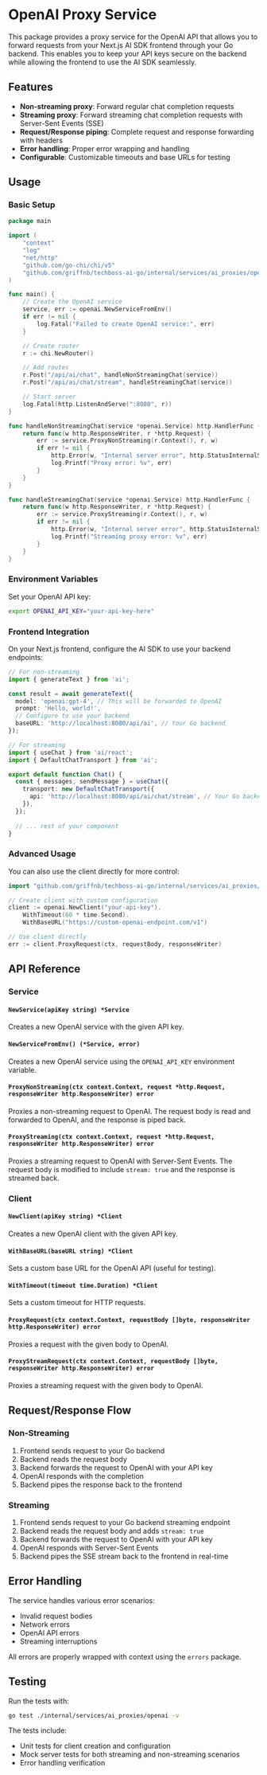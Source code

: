 # OpenAI Proxy Service

This package provides a proxy service for the OpenAI API that allows you to forward requests from your Next.js AI SDK frontend through your Go backend. This enables you to keep your API keys secure on the backend while allowing the frontend to use the AI SDK seamlessly.

## Features

- **Non-streaming proxy**: Forward regular chat completion requests
- **Streaming proxy**: Forward streaming chat completion requests with Server-Sent Events (SSE)
- **Request/Response piping**: Complete request and response forwarding with headers
- **Error handling**: Proper error wrapping and handling
- **Configurable**: Customizable timeouts and base URLs for testing

## Usage

### Basic Setup

```go
package main

import (
    "context"
    "log"
    "net/http"
    "github.com/go-chi/chi/v5"
    "github.com/griffnb/techboss-ai-go/internal/services/ai_proxies/openai"
)

func main() {
    // Create the OpenAI service
    service, err := openai.NewServiceFromEnv()
    if err != nil {
        log.Fatal("Failed to create OpenAI service:", err)
    }

    // Create router
    r := chi.NewRouter()

    // Add routes
    r.Post("/api/ai/chat", handleNonStreamingChat(service))
    r.Post("/api/ai/chat/stream", handleStreamingChat(service))

    // Start server
    log.Fatal(http.ListenAndServe(":8080", r))
}

func handleNonStreamingChat(service *openai.Service) http.HandlerFunc {
    return func(w http.ResponseWriter, r *http.Request) {
        err := service.ProxyNonStreaming(r.Context(), r, w)
        if err != nil {
            http.Error(w, "Internal server error", http.StatusInternalServerError)
            log.Printf("Proxy error: %v", err)
        }
    }
}

func handleStreamingChat(service *openai.Service) http.HandlerFunc {
    return func(w http.ResponseWriter, r *http.Request) {
        err := service.ProxyStreaming(r.Context(), r, w)
        if err != nil {
            http.Error(w, "Internal server error", http.StatusInternalServerError)
            log.Printf("Streaming proxy error: %v", err)
        }
    }
}
```

### Environment Variables

Set your OpenAI API key:

```bash
export OPENAI_API_KEY="your-api-key-here"
```

### Frontend Integration

On your Next.js frontend, configure the AI SDK to use your backend endpoints:

```typescript
// For non-streaming
import { generateText } from 'ai';

const result = await generateText({
  model: 'openai:gpt-4', // This will be forwarded to OpenAI
  prompt: 'Hello, world!',
  // Configure to use your backend
  baseURL: 'http://localhost:8080/api/ai', // Your Go backend
});

// For streaming  
import { useChat } from 'ai/react';
import { DefaultChatTransport } from 'ai';

export default function Chat() {
  const { messages, sendMessage } = useChat({
    transport: new DefaultChatTransport({
      api: 'http://localhost:8080/api/ai/chat/stream', // Your Go backend streaming endpoint
    }),
  });
  
  // ... rest of your component
}
```

### Advanced Usage

You can also use the client directly for more control:

```go
import "github.com/griffnb/techboss-ai-go/internal/services/ai_proxies/openai"

// Create client with custom configuration
client := openai.NewClient("your-api-key").
    WithTimeout(60 * time.Second).
    WithBaseURL("https://custom-openai-endpoint.com/v1")

// Use client directly
err := client.ProxyRequest(ctx, requestBody, responseWriter)
```

## API Reference

### Service

#### `NewService(apiKey string) *Service`
Creates a new OpenAI service with the given API key.

#### `NewServiceFromEnv() (*Service, error)`
Creates a new OpenAI service using the `OPENAI_API_KEY` environment variable.

#### `ProxyNonStreaming(ctx context.Context, request *http.Request, responseWriter http.ResponseWriter) error`
Proxies a non-streaming request to OpenAI. The request body is read and forwarded to OpenAI, and the response is piped back.

#### `ProxyStreaming(ctx context.Context, request *http.Request, responseWriter http.ResponseWriter) error`
Proxies a streaming request to OpenAI with Server-Sent Events. The request body is modified to include `stream: true` and the response is streamed back.

### Client

#### `NewClient(apiKey string) *Client`
Creates a new OpenAI client with the given API key.

#### `WithBaseURL(baseURL string) *Client`
Sets a custom base URL for the OpenAI API (useful for testing).

#### `WithTimeout(timeout time.Duration) *Client`
Sets a custom timeout for HTTP requests.

#### `ProxyRequest(ctx context.Context, requestBody []byte, responseWriter http.ResponseWriter) error`
Proxies a request with the given body to OpenAI.

#### `ProxyStreamRequest(ctx context.Context, requestBody []byte, responseWriter http.ResponseWriter) error`
Proxies a streaming request with the given body to OpenAI.

## Request/Response Flow

### Non-Streaming
1. Frontend sends request to your Go backend
2. Backend reads the request body
3. Backend forwards the request to OpenAI with your API key
4. OpenAI responds with the completion
5. Backend pipes the response back to the frontend

### Streaming
1. Frontend sends request to your Go backend streaming endpoint
2. Backend reads the request body and adds `stream: true`
3. Backend forwards the request to OpenAI with your API key
4. OpenAI responds with Server-Sent Events
5. Backend pipes the SSE stream back to the frontend in real-time

## Error Handling

The service handles various error scenarios:

- Invalid request bodies
- Network errors
- OpenAI API errors
- Streaming interruptions

All errors are properly wrapped with context using the `errors` package.

## Testing

Run the tests with:

```bash
go test ./internal/services/ai_proxies/openai -v
```

The tests include:
- Unit tests for client creation and configuration
- Mock server tests for both streaming and non-streaming scenarios
- Error handling verification